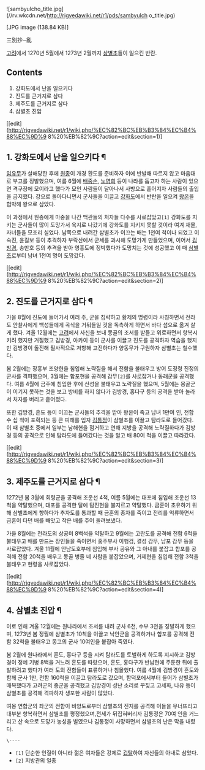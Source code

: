 ![sambyulcho_title.jpg](//rv.wkcdn.net/http://rigvedawiki.net/r1/pds/sambyulch
o_title.jpg)

[JPG image (138.84 KB)]

三別抄─亂

[고려](%EA%B3%A0%EB%A0%A4.md)에서 1270년 5월에서 1273년 2월까지
[삼별초](%EC%82%BC%EB%B3%84%EC%B4%88.md)들이 일으킨 반란.

## Contents

    

1. 강화도에서 난을 일으키다 
2. 진도를 근거지로 삼다 
3. 제주도를 근거지로 삼다 
4. 삼별초 진압 

[[edit](http://rigvedawiki.net/r1/wiki.php/%EC%82%BC%EB%B3%84%EC%B4%88%EC%9D%9
8%20%EB%82%9C?action=edit&section=1)]

## 1. 강화도에서 난을 일으키다 ¶

[임유무](%EC%9E%84%EC%9C%A0%EB%AC%B4.md)가 살해당한 후에
[원종](%EC%9B%90%EC%A2%85.md)이 개경 환도를 준비하자 이에 반발해 따르지 않고 마음대로 부고를 징발했으며, 여름
6월에 [배중손](%EB%B0%B0%EC%A4%91%EC%86%90.md),
[노영희](%EB%85%B8%EC%98%81%ED%9D%AC.md) 등이 나라를 돕고자 하는 사람이 있으면 격구장에 모이라고 했다가
모인 사람들이 달아나서 사방으로 흩어지자 사람들의 출입을 금지했다. 강으로 돌아다니면서 군사들을 이끌고
[강화도](%EA%B0%95%ED%99%94%EB%8F%84.md)에서 반란을 일으켜
[왕온](%EC%99%95%EC%98%A8.md)을 협박해 왕으로 삼았다.

  

이 과정에서 원종에게 마중을 나간 백관들의 처자들 다수를 사로잡았고`[1]` 강화도를 지키는 군사들이 많이 도망가서 육지로 나갔기에 강화도를
지키지 못할 것이라 여겨 재물, 자녀들을 모조리 실었다. 남쪽으로 내려간 삼별초가 이끄는 배는 1천여 척이나 되었고 이숙진, 윤길보 등이
추격하자 부락산에서 군세를 과시해 도망가게 만들었으며, 이어서 [김방경](%EA%B9%80%EB%B0%A9%EA%B2%BD.md),
송만호 등의 추격을 받아 영흥도에 정박했다가 도망치는 것에 성공했고 이 때
[삼별초](%EC%82%BC%EB%B3%84%EC%B4%88.md)로부터 남녀 1천여 명이 도망갔다.

  

[[edit](http://rigvedawiki.net/r1/wiki.php/%EC%82%BC%EB%B3%84%EC%B4%88%EC%9D%9
8%20%EB%82%9C?action=edit&section=2)]

## 2. 진도를 근거지로 삼다 ¶

가을 8월에 진도에 들어가서 여러 주, 군을 침략하고 황제의 명령이라 사칭하면서 전라도 안찰사에게 백성들에게 곡식을 거둬들일 것을 독촉하게
하면서 바다 섬으로 옮겨 살게 했다. 겨울 12월에는 [고려](%EA%B3%A0%EB%A0%A4.md)에서 사신을 보내 몽골의 조서를
받들고 위로하면서 항복시키려 했지만 거절했고 김방경, 아카이 등이 군사를 이끌고 진도를 공격하자 역습을 했지만 김방경이 돌진해 필사적으로
저항해 고전하다가 양동무가 구원하자 삼별초는 철수했다.

  

봄 2월에는 장흥부 조양현을 침입해 노략질을 해서 전함을 불태우고 방어 도정령 진정의 군사를 격파했으며, 3월에는 합포현을 공격해
감무`[2]`를 사로잡거나 동래군을 공격했다. 여름 4월에 금주에 침입한 후에 산성을 불태우고 노략질을 했으며, 5월에는 몽골군이 이기지
못하는 것을 보고 방비를 하지 않다가 김방경, 홍다구 등의 공격을 받아 놀라서 처자를 버리고 흩어졌다.

  

또한 김방경, 흔도 등이 이끄는 군사들의 추격을 받아 왕온이 죽고 남녀 1만여 인, 전함 수 십 척이 포획되는 등 큰 피해를 입자
[김통정](%EA%B9%80%ED%86%B5%EC%A0%95.md)이 삼별초를 이끌고 탐라도로 들어갔다. 이 때 삼별초 중에서 일부는
남해현을 점거하고 연해 지방을 공격해 노략질하다가 김방경 등의 공격으로 인해 탐라도에 들어갔다는 것을 알고 배 80여 척을 이끌고 따라갔다.

  

[[edit](http://rigvedawiki.net/r1/wiki.php/%EC%82%BC%EB%B3%84%EC%B4%88%EC%9D%9
8%20%EB%82%9C?action=edit&section=3)]

## 3. 제주도를 근거지로 삼다 ¶

1272년 봄 3월에 회령군을 공격해 조운선 4척, 여름 5월에는 대포에 침입해 조운선 13척을 약탈했으며, 대포를 공격한 달에 탐진현을
불지르고 약탈했다. 금훈이 초유하기 위해 삼별초에게 향하다가 추자도를 통과할 때 금훈의 종자를 죽이고 전리를 억류하면서 금훈이 타던 배를
빼앗고 작은 배를 주어 돌려보냈다.

  

가을 8월에는 전라도의 상공미 8백석을 약탈하고 9월에는 고란도를 공격해 전함 6척을 불태우고 배를 만드는 장인들을 죽이면서 홍주부사
이행검, 결성 감무, 남포 감무 등을 사로잡았다. 겨울 11월에 안남도호부에 침입해 부사 공유와 그 아내를 붙잡고 합포를 공격해 전함
20척을 배우고 몽골 병졸 네 사람을 붙잡았으며, 거제현을 침입해 전함 3척을 불태우고 현령을 사로잡았다.

  

[[edit](http://rigvedawiki.net/r1/wiki.php/%EC%82%BC%EB%B3%84%EC%B4%88%EC%9D%9
8%20%EB%82%9C?action=edit&section=4)]

## 4. 삼별초 진압 ¶

이로 인해 겨울 12월에는 원나라에서 조서를 내려 군사 6천, 수부 3천을 징발하게 했으며, 1273년 봄 정월에 삼별초가 10척을 이끌고
낙안군을 공격하거나 합포를 공격해 전함 32척을 불태우고 몽고의 군사 10여인을 붙잡아 죽였다.

  

봄 2월에 원나라에서 흔도, 홍다구 등을 시켜 탐라도를 토벌하게 하도록 지시하고 김방경이 정예 기병 8백을 거느려 흔도를 따랐으며, 흔도,
홍다구가 반남현에 주둔한 뒤에 출발하려고 했다가 여러 도의 전함들이 표류하거나 침몰했다. 여름 4월에 김방경이 흔도와 함께 군사 1만, 전함
160척을 이끌고 탐라도로 갔으며, 함덕포에서부터 들어가 삼별초가 매복했다가 고려군의 중군을 공격했고 김방경이 성난 소리로 꾸짖고 고세화,
나유 등이 삼별초를 공격해 격파하자 생포한 사람이 많았다.

  

여몽 연합군의 좌군의 전함이 비양도로부터 삼별초의 진지를 공격해 이들을 무너뜨리고 대부분 항복하면서 삼별초를 평정했으며,전세가 뒤집혀버리자
김통정은 70여 인을 거느리고 산 속으로 도망가 농성을 벌였으나 김통정이 사망하면서 삼별초의 난은 막을 내렸다.

`\----`

  * `[1]` 단순한 인질이 아니라 젊은 여자들은 강제로 [겁탈](%EA%B2%81%ED%83%88.md)하여 자신들의 아내로 삼았다.
  * `[2]` 지방관의 일종

